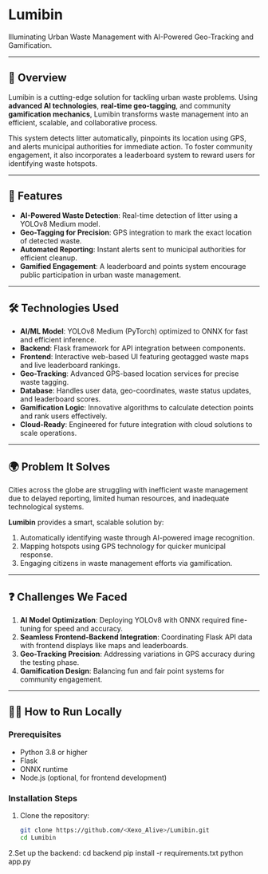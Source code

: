 # Lumibin  
Illuminating Urban Waste Management with AI-Powered Geo-Tracking and Gamification.


----



## 🌟 Overview  
Lumibin is a cutting-edge solution for tackling urban waste problems. Using **advanced AI technologies**, **real-time geo-tagging**, and community **gamification mechanics**, Lumibin transforms waste management into an efficient, scalable, and collaborative process.  

This system detects litter automatically, pinpoints its location using GPS, and alerts municipal authorities for immediate action. To foster community engagement, it also incorporates a leaderboard system to reward users for identifying waste hotspots.


----



## 🚀 Features  
- **AI-Powered Waste Detection**: Real-time detection of litter using a YOLOv8 Medium model.  
- **Geo-Tagging for Precision**: GPS integration to mark the exact location of detected waste.  
- **Automated Reporting**: Instant alerts sent to municipal authorities for efficient cleanup.  
- **Gamified Engagement**: A leaderboard and points system encourage public participation in urban waste management.  


----



## 🛠️ Technologies Used  
- **AI/ML Model**: YOLOv8 Medium (PyTorch) optimized to ONNX for fast and efficient inference.  
- **Backend**: Flask framework for API integration between components.  
- **Frontend**: Interactive web-based UI featuring geotagged waste maps and live leaderboard rankings.  
- **Geo-Tracking**: Advanced GPS-based location services for precise waste tagging.  
- **Database**: Handles user data, geo-coordinates, waste status updates, and leaderboard scores.  
- **Gamification Logic**: Innovative algorithms to calculate detection points and rank users effectively.
- **Cloud-Ready**: Engineered for future integration with cloud solutions to scale operations.



----



## 🌍 Problem It Solves  
Cities across the globe are struggling with inefficient waste management due to delayed reporting, limited human resources, and inadequate technological systems.  

**Lumibin** provides a smart, scalable solution by:  
1. Automatically identifying waste through AI-powered image recognition.  
2. Mapping hotspots using GPS technology for quicker municipal response.  
3. Engaging citizens in waste management efforts via gamification.  


----



## ❓ Challenges We Faced  
1. **AI Model Optimization**: Deploying YOLOv8 with ONNX required fine-tuning for speed and accuracy.  
2. **Seamless Frontend-Backend Integration**: Coordinating Flask API data with frontend displays like maps and leaderboards.  
3. **Geo-Tracking Precision**: Addressing variations in GPS accuracy during the testing phase.  
4. **Gamification Design**: Balancing fun and fair point systems for community engagement.  


----



## 🧑‍💻 How to Run Locally  

### Prerequisites  
- Python 3.8 or higher  
- Flask  
- ONNX runtime  
- Node.js (optional, for frontend development)

### Installation Steps  
1. Clone the repository:  
   ```bash
   git clone https://github.com/<Xexo_Alive>/Lumibin.git
   cd Lumibin
2.Set up the backend:
   cd backend
pip install -r requirements.txt
python app.py
